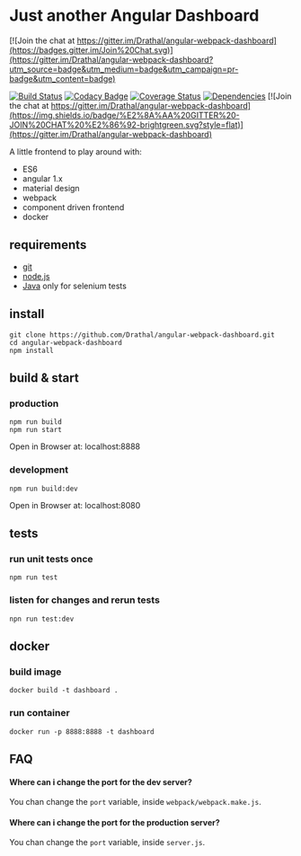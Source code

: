 # Just another Angular Dashboard 

[![Join the chat at https://gitter.im/Drathal/angular-webpack-dashboard](https://badges.gitter.im/Join%20Chat.svg)](https://gitter.im/Drathal/angular-webpack-dashboard?utm_source=badge&utm_medium=badge&utm_campaign=pr-badge&utm_content=badge)

[![Build Status](https://travis-ci.org/Drathal/angular-webpack-dashboard.svg)](https://travis-ci.org/Drathal/angular-webpack-dashboard) 
[![Codacy Badge](https://api.codacy.com/project/badge/1f843886f2c74fc5a7ffee387077ddf0)](https://www.codacy.com/app/drathal/angular-webpack-dashboard)
[![Coverage Status](https://coveralls.io/repos/Drathal/angular-webpack-dashboard/badge.svg?branch=master&service=github)](https://coveralls.io/github/Drathal/angular-webpack-dashboard?branch=master)
[![Dependencies](https://david-dm.org/Drathal/angular-webpack-dashboard.svg)](https://david-dm.org/Drathal/angular-webpack-dashboard)
[![Join the chat at https://gitter.im/Drathal/angular-webpack-dashboard](https://img.shields.io/badge/%E2%8A%AA%20GITTER%20-JOIN%20CHAT%20%E2%86%92-brightgreen.svg?style=flat)](https://gitter.im/Drathal/angular-webpack-dashboard)

A little frontend to play around with: 
  * ES6 
  * angular 1.x
  * material design
  * webpack
  * component driven frontend
  * docker

## requirements
  * [git](https://git-scm.com/)
  * [node.js](https://node.js/)
  * [Java](https://java.com/download/) only for selenium tests
   
## install

    git clone https://github.com/Drathal/angular-webpack-dashboard.git
    cd angular-webpack-dashboard
    npm install

## build & start
### production

    npm run build
    npm run start
    
Open in Browser at: localhost:8888    
    
### development

    npm run build:dev
    
Open in Browser at: localhost:8080    

## tests
### run unit tests once

    npm run test
    
### listen for changes and rerun tests    

    npn run test:dev
    
## docker
### build image

    docker build -t dashboard .
    
### run container    

    docker run -p 8888:8888 -t dashboard
    

## FAQ

#### Where can i change the port for the dev server?
You chan change the `port` variable, inside `webpack/webpack.make.js`.

#### Where can i change the port for the production server?
You chan change the `port` variable, inside `server.js`.

